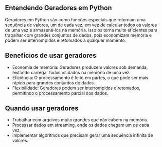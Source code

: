 ## Entendendo Geradores em Python
Geradores em Python são como funções especiais que retornam uma sequência de valores, um de cada vez, 
em vez de calcular todos os valores de uma vez e armazená-los na memória. 
Isso os torna muito eficientes para trabalhar com grandes conjuntos de dados, 
pois economizam memória e podem ser interrompidos e retomados a qualquer momento.

## Benefícios de usar geradores
* Economia de memória: Geradores produzem valores sob demanda, evitando carregar todos os dados na memória de uma vez.
* Eficiência: O processamento é feito em partes, o que pode ser mais rápido para grandes conjuntos de dados.
* Flexibilidade: Geradores podem ser interrompidos e retomados, permitindo o processamento parcial dos dados.

## Quando usar geradores
* Trabalhar com arquivos muito grandes que não cabem na memória.
* Processar dados em streaming, onde os dados chegam um de cada vez.
* Implementar algoritmos que precisam gerar uma sequência infinita de valores.
